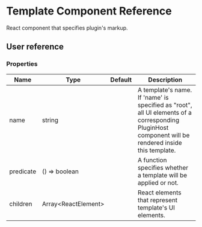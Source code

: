 # Template Component Reference

React component that specifies plugin's markup.

## User reference

### Properties

Name | Type | Default | Description
-----|------|---------|------------
name | string | | A template's name. If 'name' is specified as "root", all UI elements of a corresponding PluginHost component will be rendered inside this template.
predicate | () => boolean | | A function specifies whether a template will be applied or not.
children | Array&lt;ReactElement&gt; | | React elements that represent template's UI elements.
